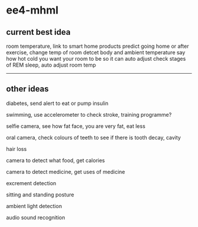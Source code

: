 # ee4-mhml

## current best idea
room temperature, link to smart home products
predict going home or after exercise, change temp of room
detcet body and ambient temperature
say how hot cold you want your room to be so it can auto adjust
check stages of REM sleep, auto adjust room temp

---

## other ideas

diabetes, send alert to eat or pump insulin

swimming, use accelerometer to check stroke, training programme?

selfie camera, see how fat face, you are very fat, eat less

oral camera, check colours of teeth to see if there is tooth decay, cavity

hair loss

camera to detect what food, get calories

camera to detect medicine, get uses of medicine

excrement detection

sitting and standing posture

ambient light detection

audio sound recognition
